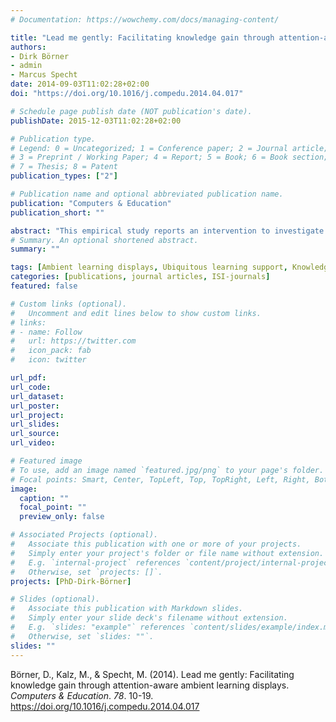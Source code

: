 ```yaml
---
# Documentation: https://wowchemy.com/docs/managing-content/

title: "Lead me gently: Facilitating knowledge gain through attention-aware ambient learning displays"
authors:
- Dirk Börner
- admin
- Marcus Specht
date: 2014-09-03T11:02:28+02:00
doi: "https://doi.org/10.1016/j.compedu.2014.04.017"

# Schedule page publish date (NOT publication's date).
publishDate: 2015-12-03T11:02:28+02:00

# Publication type.
# Legend: 0 = Uncategorized; 1 = Conference paper; 2 = Journal article;
# 3 = Preprint / Working Paper; 4 = Report; 5 = Book; 6 = Book section;
# 7 = Thesis; 8 = Patent
publication_types: ["2"]

# Publication name and optional abbreviated publication name.
publication: "Computers & Education"
publication_short: ""

abstract: "This empirical study reports an intervention to investigate identified research challenges on the evaluation and use of ambient displays in a learning context with the objective to gain insights into the interplay between display design, user attention, and knowledge acquisition. The main research questions were whether an attention-aware display design can capture the user's focus of attention and whether this has an influence on the knowledge gain. A display prototype corresponding to the main ambient display characteristics was designed, applied in a controlled authentic setting, and evaluated accordingly. The prototype presented information and guidelines for first responders in emergency situations, especially in cases of cardiac arrest. The prototype was enhanced with a custom-built sensor to measure user attention and trigger interruptive notifications. The study was conducted among 52 employees working at a university campus. Using an experimental research design, a treatment group exposed to an attention-aware display design was compared to a control group. The results provide evidence that such a display design can attract and retain attention in such a way that the acquisition of knowledge (i.e. the comprehension of the presented information) is effectively facilitated."
# Summary. An optional shortened abstract.
summary: ""

tags: [Ambient learning displays, Ubiquitous learning support, Knowledge acquisition, User attention]
categories: [publications, journal articles, ISI-journals]
featured: false

# Custom links (optional).
#   Uncomment and edit lines below to show custom links.
# links:
# - name: Follow
#   url: https://twitter.com
#   icon_pack: fab
#   icon: twitter

url_pdf:
url_code:
url_dataset:
url_poster:
url_project:
url_slides:
url_source:
url_video:

# Featured image
# To use, add an image named `featured.jpg/png` to your page's folder. 
# Focal points: Smart, Center, TopLeft, Top, TopRight, Left, Right, BottomLeft, Bottom, BottomRight.
image:
  caption: ""
  focal_point: ""
  preview_only: false

# Associated Projects (optional).
#   Associate this publication with one or more of your projects.
#   Simply enter your project's folder or file name without extension.
#   E.g. `internal-project` references `content/project/internal-project/index.md`.
#   Otherwise, set `projects: []`.
projects: [PhD-Dirk-Börner]

# Slides (optional).
#   Associate this publication with Markdown slides.
#   Simply enter your slide deck's filename without extension.
#   E.g. `slides: "example"` references `content/slides/example/index.md`.
#   Otherwise, set `slides: ""`.
slides: ""
---
```


Börner, D., Kalz, M., & Specht, M. (2014). Lead me gently: Facilitating knowledge gain through attention-aware ambient learning displays. *Computers & Education*. *78*. 10-19. https://doi.org/10.1016/j.compedu.2014.04.017